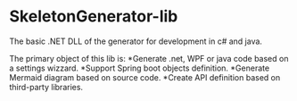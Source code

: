 # SkeletonGenerator-lib
The basic .NET DLL of the generator for development in c# and java.


The primary object of this lib is:
  *Generate .net, WPF or java code based on a settings wizzard.
  *Support Spring boot objects definition.
  *Generate Mermaid diagram based on source code.
  *Create API definition based on third-party libraries.

